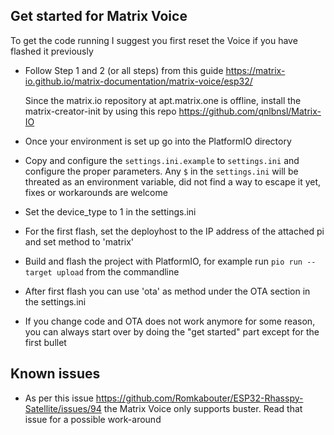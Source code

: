 ## Get started for Matrix Voice

To get the code running I suggest you first reset the Voice if you have flashed it previously

- Follow Step 1 and 2 (or all steps) from this guide https://matrix-io.github.io/matrix-documentation/matrix-voice/esp32/
  
  Since the matrix.io repository at apt.matrix.one is offline, install the matrix-creator-init by using this repo https://github.com/qnlbnsl/Matrix-IO
- Once your environment is set up go into the PlatformIO directory
- Copy and configure the `settings.ini.example` to `settings.ini` and configure the proper parameters. Any `$` in the `settings.ini` will be threated as an environment variable, did not find a way to escape it yet, fixes or workarounds are welcome
- Set the device_type to 1 in the settings.ini
- For the first flash, set the deployhost to the IP address of the attached pi and set method to 'matrix'
- Build and flash the project with PlatformIO, for example run `pio run --target upload` from the commandline
- After first flash you can use 'ota' as method under the OTA section in the settings.ini
- If you change code and OTA does not work anymore for some reason, you can always start over by doing the "get started" part except for the first bullet

## Known issues
- As per this issue https://github.com/Romkabouter/ESP32-Rhasspy-Satellite/issues/94 the Matrix Voice only supports buster. Read that issue for a possible work-around
